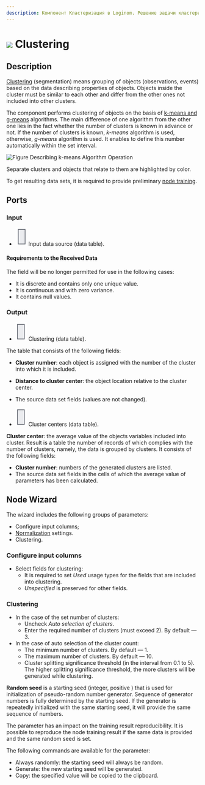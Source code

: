 ```yaml
---
description: Компонент Кластеризация в Loginom. Решение задачи кластеризации (сегментации). Алгоритм k-means. Алгоритм g-means. Мастер настройки. 
---
```

# ![ ](./../../images/icons/components/clusterization_default.svg) Clustering

## Description

[Clustering](https://wiki.loginom.ru/articles/clustering.html) (segmentation) means grouping of objects (observations, events) based on the data describing properties of objects. Objects inside the cluster must be similar to each other and differ from the other ones not included into other clusters.

The component performs clustering of objects on the basis of [k-means and g-means](https://wiki.loginom.ru/articles/k-means.html) algorithms. The main difference of one algorithm from the other one lies in the fact whether the number of clusters is known in advance or not. If the number of clusters is known, *k-means* algorithm is used, otherwise, *g-means* algorithm is used. It enables to define this number automatically within the set interval.

![Figure Describing k-means Algorithm Operation](./clustering.svg)

Separate clusters and objects that relate to them are highlighted by color.

To get resulting data sets, it is required to provide preliminary [node training](./../../workflow/training-processors.md).

## Ports

### Input

* ![ ](./../../images/icons/app/node/ports/inputs/table_inactive.svg) Input data source (data table).

#### Requirements to the Received Data

The field will be no longer permitted for use in the following cases:

* It is discrete and contains only one unique value.
* It is continuous and with zero variance.
* It contains null values.

### Output

* ![ ](./../../images/icons/app/node/ports/outputs/table_inactive.svg) Clustering (data table).

The table that consists of the following fields:

* **Cluster number**: each object is assigned with the number of the cluster into which it is included.
* **Distance to cluster center**: the object location relative to the cluster center.
* The source data set fields (values are not changed).

* ![ ](./../../images/icons/app/node/ports/outputs/table_inactive.svg) Cluster centers (data table).

**Cluster center**: the average value of the objects variables included into cluster. Result is a table the number of records of which complies with the number of clusters, namely, the data is grouped by clusters. It consists of the following fields:

* **Cluster number**: numbers of the generated clusters are listed.
* The source data set fields in the cells of which the average value of parameters has been calculated.

## Node Wizard

The wizard includes the following groups of parameters:

* Configure input columns;
* [Normalization](./../normalization/README.md) settings.
* Clustering.

### Configure input columns

* Select fields for clustering:
   * It is required to set *Used* usage types for the fields that are included into clustering.
   * *Unspecified* is preserved for other fields.

### Clustering

* In the case of the set number of clusters:
   * Uncheck *Auto selection of clusters*.
   * Enter the required number of clusters (must exceed 2). By default — 3.
* In the case of auto selection of the cluster count:
   * The minimum number of clusters. By default — 1.
   * The maximum number of clusters. By default — 10.
   * Cluster splitting significance threshold (in the interval from 0.1 to 5). The higher splitting significance threshold, the more clusters will be generated while clustering.

**Random seed** is a starting seed (integer, positive ) that is used for initialization of pseudo-random number generator. Sequence of generator numbers is fully determined by the starting seed. If the generator is repeatedly initialized with the same starting seed, it will provide the same sequence of numbers.

The parameter has an impact on the training result reproducibility. It is possible to reproduce the node training result if the same data is provided and the same random seed is set.

The following commands are available for the parameter:

* Always randomly: the starting seed will always be random.
* Generate: the new starting seed will be generated.
* Copy: the specified value will be copied to the clipboard.
